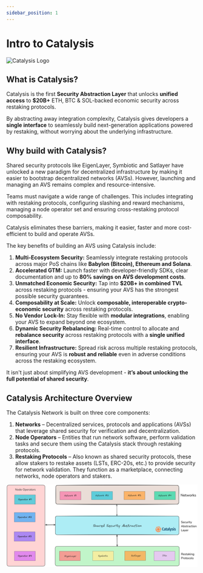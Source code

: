 ```yaml
---
sidebar_position: 1
---
```


# Intro to Catalysis

![Catalysis Logo](/img/catalysis.png)

## What is Catalysis?

Catalysis is the first **Security Abstraction Layer** that unlocks **unified access** to **$20B+** ETH, BTC & SOL-backed economic security across restaking protocols.

By abstracting away integration complexity, Catalysis gives developers a **single interface** to seamlessly build next-generation applications powered by restaking, without worrying about the underlying infrastructure.

## Why build with Catalysis?

Shared security protocols like EigenLayer, Symbiotic and Satlayer have unlocked a new paradigm for decentralized infrastructure by making it easier to bootstrap decentralized networks (AVSs). However, launching and managing an AVS remains complex and resource-intensive.

Teams must navigate a wide range of challenges. This includes integrating with restaking protocols, configuring slashing and reward mechanisms, managing a node operator set and ensuring cross-restaking protocol composability.

Catalysis eliminates these barriers, making it easier, faster and more cost-efficient to build and operate AVSs.

The key benefits of building an AVS using Catalysis include:

1. **Multi-Ecosystem Security:** Seamlessly integrate restaking protocols across major PoS chains like **Babylon (Bitcoin), Ethereum and Solana**.
2. **Accelerated GTM:** Launch faster with developer-friendly SDKs, clear documentation and up to **80% savings on AVS development costs**.
3. **Unmatched Economic Security:** Tap into **$20B+ in combined TVL** across restaking protocols - ensuring your AVS has the strongest possible security guarantees.
4. **Composability at Scale:** Unlock **composable, interoperable crypto-economic security** across restaking protocols.
5. **No Vendor Lock-In:** Stay flexible with **modular integrations**, enabling your AVS to expand beyond one ecosystem.
6. **Dynamic Security Rebalancing:** Real-time control to allocate and **rebalance security** across restaking protocols with a **single unified interface**.
7. **Resilient Infrastructure:** Spread risk across multiple restaking protocols, ensuring your AVS is **robust and reliable** even in adverse conditions across the restaking ecosystem.

It isn't just about simplifying AVS development - **it’s about unlocking the full potential of shared security**.

## Catalysis Architecture Overview

The Catalysis Network is built on three core components:
1. **Networks** – Decentralized services, protocols and applications (AVSs) that leverage shared security for verification and decentralization.
2. **Node Operators** – Entities that run network software, perform validation tasks and secure them using the Catalysis stack through restaking protocols.
3. **Restaking Protocols** – Also known as shared security protocols, these allow stakers to restake assets (LSTs, ERC-20s, etc.) to provide security for network validation. They function as a marketplace, connecting networks, node operators and stakers.

![Simplified Stack](./arch-101.png)